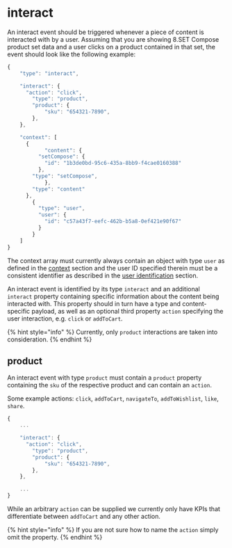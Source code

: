 # interact

An interact event should be triggered whenever a piece of content is interacted with by a user. Assuming that you are showing 8.SET Compose product set data and a user clicks on a product contained in that set, the event should look like the following example:

```javascript
{ 
	"type": "interact",

	"interact": {
	  "action": "click",
		"type": "product",
		"product": {
			"sku": "654321-7890",
		},
	},

	"context": [
	  {
			"content": {
	      "setCompose": {
	        "id": "1b3de0bd-95c6-435a-8bb9-f4cae0160388"
	      },
      	"type": "setCompose",
			},
	    "type": "content"
	  },
		{
		  "type": "user",
		  "user": {
		    "id": "c57a43f7-eefc-462b-b5a8-0ef421e90f67"
		  }
		}
	]
}
```

The context array must currently always contain an object with type `user` as defined in the [context](../../general/context.md) section and the user ID specified therein must be a consistent identifier as described in the [user identification](../../general/user-identification.md) section. 

An interact event is identified by its type `interact` and an additional `interact` property containing specific information about the content being interacted with. This property should in turn have a type and content-specific payload, as well as an optional third property `action` specifying the user interaction, e.g. `click` or `addToCart`.

{% hint style="info" %}
Currently, only `product` interactions are taken into consideration.
{% endhint %}

## product

An interact event with type `product` must contain a `product` property containing the `sku` of the respective product and can contain an `action`.

Some example actions: `click`, `addToCart`, `navigateTo`, `addToWishlist`, `like`, `share`.

```javascript
{ 
	...

	"interact": {
	  "action": "click",
		"type": "product",
		"product": {
			"sku": "654321-7890",
		},
	},

	...
}
```

While an arbitrary `action` can be supplied we currently only have KPIs that differentiate between `addToCart` and any other action. 

{% hint style="info" %}
If you are not sure how to name the `action` simply omit the property.
{% endhint %}

